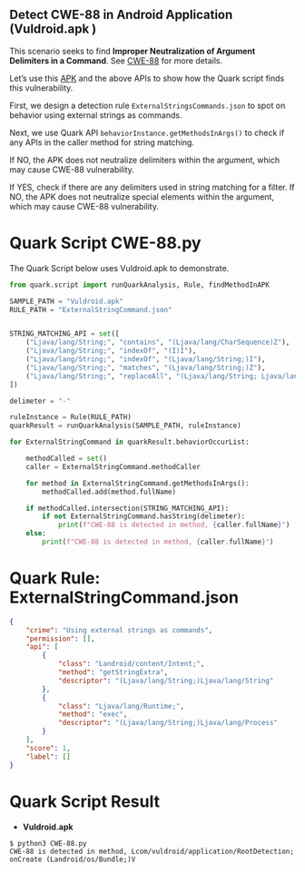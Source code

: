 Detect CWE-88 in Android Application (Vuldroid.apk )
-----------------------------------------------------------------------
This scenario seeks to find **Improper Neutralization of Argument Delimiters in a Command**. See [CWE-88](https://cwe.mitre.org/data/definitions/88.html) for more details.

Let’s use this [APK](https://github.com/jaiswalakshansh/Vuldroid) and the above APIs to show how the Quark script finds this vulnerability.

First, we design a detection rule ``ExternalStringsCommands.json`` to spot on behavior using external strings as commands.

Next, we use Quark API ``behaviorInstance.getMethodsInArgs()`` to check if any APIs in the caller method for string matching. 

If NO, the APK does not neutralize delimiters within the argument, which may cause CWE-88 vulnerability. 

If YES, check if there are any delimiters used in string matching for a filter. If NO, the APK does not neutralize special elements within the argument, which may cause CWE-88 vulnerability. 


Quark Script CWE-88.py
=======================

The Quark Script below uses Vuldroid.apk to demonstrate.

``` python
from quark.script import runQuarkAnalysis, Rule, findMethodInAPK

SAMPLE_PATH = "Vuldroid.apk"
RULE_PATH = "ExternalStringCommand.json"


STRING_MATCHING_API = set([
    ("Ljava/lang/String;", "contains", "(Ljava/lang/CharSequence)Z"),
    ("Ljava/lang/String;", "indexOf", "(I)I"),
    ("Ljava/lang/String;", "indexOf", "(Ljava/lang/String;)I"),
    ("Ljava/lang/String;", "matches", "(Ljava/lang/String;)Z"),
    ("Ljava/lang/String;", "replaceAll", "(Ljava/lang/String; Ljava/lang/String;)Ljava/lang/String;")
])

delimeter = "-"

ruleInstance = Rule(RULE_PATH)
quarkResult = runQuarkAnalysis(SAMPLE_PATH, ruleInstance)

for ExternalStringCommand in quarkResult.behaviorOccurList:

    methodCalled = set()
    caller = ExternalStringCommand.methodCaller

    for method in ExternalStringCommand.getMethodsInArgs():
        methodCalled.add(method.fullName)

    if methodCalled.intersection(STRING_MATCHING_API):
        if not ExternalStringCommand.hasString(delimeter):
            print(f"CWE-88 is detected in method, {caller.fullName}")
    else:
        print(f"CWE-88 is detected in method, {caller.fullName}")

```
                
Quark Rule: ExternalStringCommand.json
=========================================

```json
{
    "crime": "Using external strings as commands",
    "permission": [],
    "api": [
        {
            "class": "Landroid/content/Intent;",
            "method": "getStringExtra",
            "descriptor": "(Ljava/lang/String;)Ljava/lang/String"
        },
        {
            "class": "Ljava/lang/Runtime;",
            "method": "exec",
            "descriptor": "(Ljava/lang/String;)Ljava/lang/Process"
        }
    ],
    "score": 1,
    "label": []
}
```

Quark Script Result
======================
- **Vuldroid.apk**

```
$ python3 CWE-88.py
CWE-88 is detected in method, Lcom/vuldroid/application/RootDetection; onCreate (Landroid/os/Bundle;)V
```
